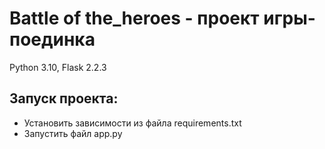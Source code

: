 # Battle of the_heroes - проект игры-поединка
Python 3.10, Flask 2.2.3
## Запуск проекта:
* Установить зависимости из файла requirements.txt
* Запустить файл app.py
